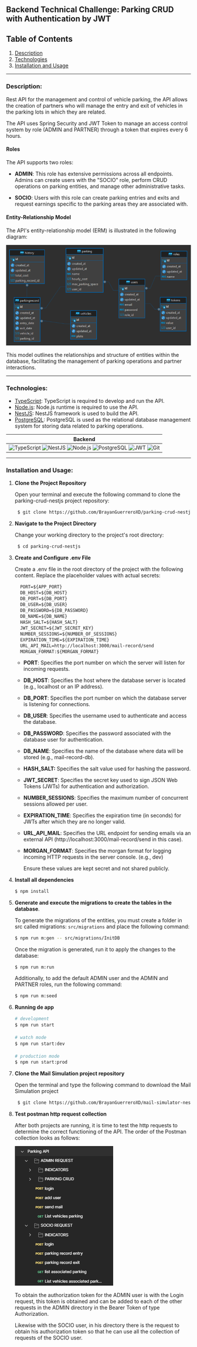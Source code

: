 ## Backend Technical Challenge: Parking CRUD with Authentication by JWT
## Table of Contents
1. [Description](#description)
2. [Technologies](#technologies)
3. [Installation and Usage](#installation-and-usage)

___
### Description: 

Rest API for the management and control of vehicle parking, the API allows the creation of partners who will manage the entry and exit of vehicles in the parking lots in which they are related. 

The API uses Spring Security and JWT Token to manage an access control system by role (ADMIN and PARTNER) through a token that expires every 6 hours.

#### Roles

The API supports two roles:

- **ADMIN**: This role has extensive permissions across all endpoints. Admins can create users with the "SOCIO" role, perform CRUD operations on parking entities, and manage other administrative tasks.
  
- **SOCIO**: Users with this role can create parking entries and exits and request earnings specific to the parking areas they are associated with.

#### Entity-Relationship Model

The API's entity-relationship model (ERM) is illustrated in the following diagram:

![ERM dbeaver image](https://github.com/BrayanGuerreroXD/parking-crud-nestjs/blob/main/mern.png)

This model outlines the relationships and structure of entities within the database, facilitating the management of parking operations and partner interactions.

___
### Technologies:

- [TypeScript](https://www.typescriptlang.org/ "TypeScript"): TypeScript is required to develop and run the API.
- [Node.js](https://nodejs.org/ "Node.js"): Node.js runtime is required to use the API.
- [NestJS](https://nestjs.com/ "NestJS"): NestJS framework is used to build the API.
- [PostgreSQL](https://www.postgresql.org/ "PostgreSQL"): PostgreSQL is used as the relational database management system for storing data related to parking operations.

|Backend|
|---|
|![TypeScript](https://img.shields.io/badge/TypeScript-007ACC?style=for-the-badge&logo=typescript&logoColor=white) ![NestJS](https://img.shields.io/badge/NestJS-E0234E?style=for-the-badge&logo=nestjs&logoColor=white) ![Node.js](https://img.shields.io/badge/Node.js-339933?style=for-the-badge&logo=nodedotjs&logoColor=white) ![PostgreSQL](https://img.shields.io/badge/PostgreSQL-336791?style=for-the-badge&logo=postgresql&logoColor=white) ![JWT](https://img.shields.io/badge/JWT-black?style=for-the-badge&logo=JSON%20web%20tokens) ![Git](https://img.shields.io/badge/GIT-E44C30?style=for-the-badge&logo=git&logoColor=white)|

___
### Installation and Usage:

1. **Clone the Project Repository**

   Open your terminal and execute the following command to clone the parking-crud-nestjs project repository:

   ```bash
    $ git clone https://github.com/BrayanGuerreroXD/parking-crud-nestjs.git
   ```

2. **Navigate to the Project Directory**

   Change your working directory to the project's root directory:

   ```bash
    $ cd parking-crud-nestjs
   ```

3. **Create and Configure .env File**

   Create a .env file in the root directory of the project with the following content. Replace the placeholder values with actual secrets:

   ```dotenv
     PORT=${APP_PORT}
     DB_HOST=${DB_HOST}
     DB_PORT=${DB_PORT}
     DB_USER=${DB_USER}
     DB_PASSWORD=${DB_PASSWORD}
     DB_NAME=${DB_NAME}
     HASH_SALT=${HASH_SALT}
     JWT_SECRET=${JWT_SECRET_KEY}
     NUMBER_SESSIONS=${NUMBER_OF_SESSIONS}
     EXPIRATION_TIME=${EXPIRATION_TIME}
     URL_API_MAIL=http://localhost:3000/mail-record/send
     MORGAN_FORMAT:${MORGAN_FORMAT}
   ```

   - **PORT**: Specifies the port number on which the server will listen for incoming requests.
   - **DB_HOST**: Specifies the host where the database server is located (e.g., localhost or an IP address).
   - **DB_PORT**: Specifies the port number on which the database server is listening for connections.
   - **DB_USER**: Specifies the username used to authenticate and access the database.
   - **DB_PASSWORD**: Specifies the password associated with the database user for authentication.
   - **DB_NAME**: Specifies the name of the database where data will be stored (e.g., mail-record-db).
   - **HASH_SALT:** Specifies the salt value used for hashing the password.
   - **JWT_SECRET**: Specifies the secret key used to sign JSON Web Tokens (JWTs) for authentication and authorization.
   - **NUMBER_SESSIONS**: Specifies the maximum number of concurrent sessions allowed per user.
   - **EXPIRATION_TIME**: Specifies the expiration time (in seconds) for JWTs after which they are no longer valid.
   - **URL_API_MAIL**: Specifies the URL endpoint for sending emails via an external API (http://localhost:3000/mail-record/send in this case).
   - **MORGAN_FORMAT**: Specifies the morgan format for logging incoming HTTP requests in the server console. (e.g., dev)

     Ensure these values are kept secret and not shared publicly.

5. **Install all dependencies**
   
    ```bash
    $ npm install
    ```

6. **Generate and execute the migrations to create the tables in the database**.

   To generate the migrations of the entities, you must create a folder in src called migrations: `src/migrations` and place the following command:

   ```bash
   $ npm run m:gen -- src/migrations/InitDB
   ```

   Once the migration is generated, run it to apply the changes to the database:

   ```bash
   $ npm run m:run
   ```

   Additionally, to add the default ADMIN user and the ADMIN and PARTNER roles, run the following command:

   ```bash
   $ npm run m:seed
   ```

7. **Running de app**

    ```bash
    # development
    $ npm run start
    
    # watch mode
    $ npm run start:dev
    
    # production mode
    $ npm run start:prod
    ```

8. **Clone the Mail Simulation project repository**

   Open the terminal and type the following command to download the Mail Simulation project

   ```bash
    $ git clone https://github.com/BrayanGuerreroXD/mail-simulator-nestjs.git
   ```

9. **Test postman http request collection**

   After both projects are running, it is time to test the http requests to determine the correct functioning of the API. The order of the Postman collection looks as follows:

   ![postman collection](https://github.com/BrayanGuerreroXD/parking-crud-nestjs/blob/main/postman-collection.png)

   To obtain the authorization token for the ADMIN user is with the Login request, this token is obtained and can be added to each of the other requests in the ADMIN directory in the Bearer Token of type Authorization.

   Likewise with the SOCIO user, in his directory there is the request to obtain his authorization token so that he can use all the collection of requests of the SOCIO user.

